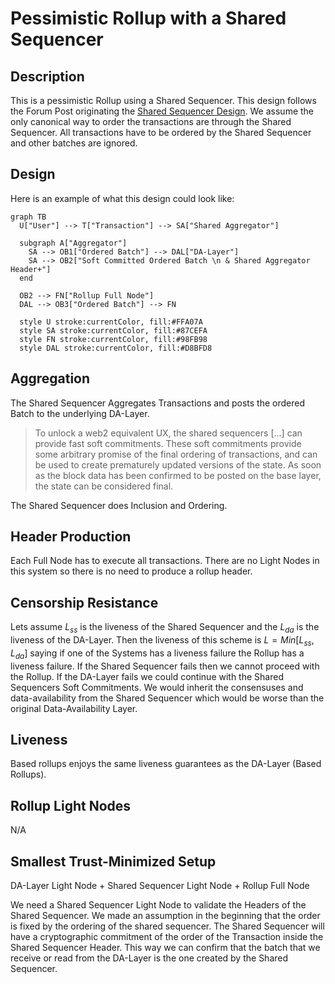 # Pessimistic Rollup with a Shared Sequencer

## Description

This is a pessimistic Rollup using a Shared Sequencer. This design follows the Forum Post originating the [Shared Sequencer Design](https://forum.celestia.org/t/sharing-a-sequencer-set-by-separating-execution-from-aggregation/702/9). We assume the only canonical way to order the transactions are through the Shared Sequencer. All transactions have to be ordered by the Shared Sequencer and other batches are ignored.

## Design

Here is an example of what this design could look like:

```mermaid
graph TB
  U["User"] --> T["Transaction"] --> SA["Shared Aggregator"]

  subgraph A["Aggregator"]
    SA --> OB1["Ordered Batch"] --> DAL["DA-Layer"]
    SA --> OB2["Soft Committed Ordered Batch \n & Shared Aggregator Header+"]
  end
  
  OB2 --> FN["Rollup Full Node"]
  DAL --> OB3["Ordered Batch"] --> FN

  style U stroke:currentColor, fill:#FFA07A
  style SA stroke:currentColor, fill:#87CEFA
  style FN stroke:currentColor, fill:#98FB98
  style DAL stroke:currentColor, fill:#D8BFD8
```

## Aggregation

The Shared Sequencer Aggregates Transactions and posts the ordered Batch to the underlying DA-Layer.

> To unlock a web2 equivalent UX, the shared sequencers […] can provide fast soft commitments. These soft commitments provide some arbitrary promise of the final ordering of transactions, and can be used to create prematurely updated versions of the state. As soon as the block data has been confirmed to be posted on the base layer, the state can be considered final.
>

The Shared Sequencer does Inclusion and Ordering.

## Header Production

Each Full Node has to execute all transactions. There are no Light Nodes in this system so there is no need to produce a rollup header.

## Censorship Resistance

Lets assume $L_{ss}$ is the liveness of the Shared Sequencer and the $L_{da}$ is the liveness of the DA-Layer. Then the liveness of this scheme is $L = Min[L_{ss},L_{da}]$ saying if one of the Systems has a liveness failure the Rollup has a liveness failure. If the Shared Sequencer fails then we cannot proceed with the Rollup. If the DA-Layer fails we could continue with the Shared Sequencers Soft Commitments. We would inherit the consensuses and data-availability from the Shared Sequencer which would be worse than the original Data-Availability Layer.

## Liveness

Based rollups enjoys the same liveness guarantees as the DA-Layer (Based Rollups).

## Rollup Light Nodes

N/A

## Smallest Trust-Minimized Setup

DA-Layer Light Node + Shared Sequencer Light Node +  Rollup Full Node

We need a Shared Sequencer Light Node to validate the Headers of the Shared Sequencer. We made an assumption in the beginning that the order is fixed by the ordering of the shared sequencer. The Shared Sequencer will have a cryptographic commitment of the order of the Transaction inside the Shared Sequencer Header. This way we can confirm that the batch that we receive or read from the DA-Layer is the one created by the Shared Sequencer.
